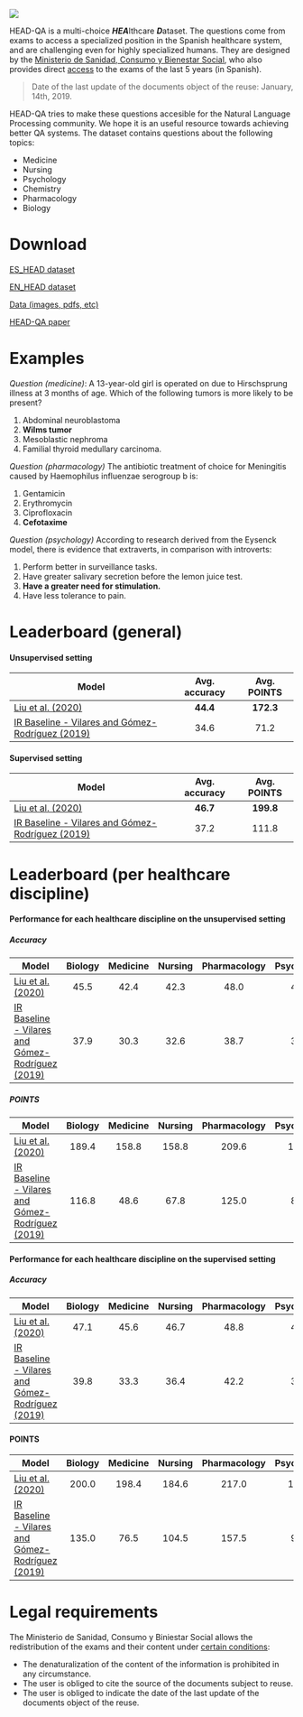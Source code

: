 

![](https://cdn.pixabay.com/photo/2016/11/09/16/24/virus-1812092_960_720.jpg)


HEAD-QA is a multi-choice ***HEA***lthcare ***D***ataset. The questions come from exams to access a specialized position in the Spanish healthcare system, and are challenging even for highly specialized humans. They are designed by the [Ministerio de Sanidad, Consumo y Bienestar Social](https://www.mscbs.gob.es/), who also provides direct [access](https://fse.mscbs.gob.es/fseweb/view/public/datosanteriores/cuadernosExamen/busquedaConvocatoria.xhtml) to the exams of the last 5 years (in Spanish). 

> Date of the last update of the documents object of the reuse: January, 14th, 2019.

HEAD-QA tries to make these questions accesible for the Natural Language Processing community. We hope it is an useful resource towards achieving better QA systems. The dataset contains questions about the following topics:

- Medicine 
- Nursing
- Psychology
- Chemistry
- Pharmacology
- Biology

# Download

[ES_HEAD dataset](https://drive.google.com/open?id=1dUIqVwvoZAtbX_-z5axCoe97XNcFo1No)

[EN_HEAD dataset](https://drive.google.com/open?id=1phryJg4FjCFkn0mSCqIOP2-FscAeKGV0)

[Data (images, pdfs, etc)](https://drive.google.com/open?id=1a_95N5zQQoUCq8IBNVZgziHbeM-QxG2t)

[HEAD-QA paper](https://www.aclweb.org/anthology/P19-1092/)

# Examples

*Question (medicine)*: A 13-year-old girl is operated on due to Hirschsprung illness at 3 months of age. Which of the following tumors is more likely to be present? 

1. Abdominal neuroblastoma
2. **Wilms tumor**
3. Mesoblastic nephroma
4. Familial thyroid medullary carcinoma.

*Question (pharmacology)* The antibiotic treatment of choice for Meningitis caused by Haemophilus influenzae serogroup b is:
1. Gentamicin 
2. Erythromycin 
3. Ciprofloxacin 
4. **Cefotaxime**

*Question (psychology)*	According to research derived from the Eysenck model, there is evidence that extraverts, in comparison with introverts:
1. Perform better in surveillance tasks.
2. Have greater salivary secretion before the lemon juice test.
3. **Have a greater need for stimulation.**
4. Have less tolerance to pain.


# Leaderboard (general) 

#### Unsupervised setting

| Model | Avg. accuracy | Avg. POINTS |
|-------|:----------:|:--------:|
| [Liu et al. (2020)](https://arxiv.org/abs/2008.02434) | **44.4** | **172.3**|
| [IR Baseline - Vilares and Gómez-Rodríguez (2019)](https://www.aclweb.org/anthology/P19-1092/) | 34.6 | 71.2 |


#### Supervised setting

| Model | Avg. accuracy | Avg. POINTS |
|-------|:-------------:|:-----------:|
| [Liu et al. (2020)](https://arxiv.org/abs/2008.02434) | **46.7** | **199.8** |
| [IR Baseline - Vilares and Gómez-Rodríguez (2019)](https://www.aclweb.org/anthology/P19-1092/) | 37.2 | 111.8 |


# Leaderboard (per healthcare discipline)

#### Performance for each healthcare discipline on the unsupervised setting

##### Accuracy

| Model | Biology | Medicine | Nursing | Pharmacology | Psychology | Chemistry|
|-------|:-------:|:--------:|:-------:|:------------:|:----------:|:-------:|
| [Liu et al. (2020)](https://arxiv.org/abs/2008.02434) | 45.5 | 42.4 | 42.3 | 48.0 | 44.3 | 44.3 | 
|[IR Baseline - Vilares and Gómez-Rodríguez (2019)](https://www.aclweb.org/anthology/P19-1092/) | 37.9 | 30.3 | 32.6 | 38.7 | 34.7 | 33.7 |


##### POINTS 

| Model | Biology | Medicine | Nursing | Pharmacology | Psychology | Chemistry|
|-------|:-------:|:--------:|:-------:|:------------:|:----------:|:-------:|
| [Liu et al. (2020)](https://arxiv.org/abs/2008.02434) | 189.4 | 158.8 | 158.8 | 209.6 | 160.6  | 173.0 | 
|[IR Baseline - Vilares and Gómez-Rodríguez (2019)](https://www.aclweb.org/anthology/P19-1092/) | 116.8 | 48.6 | 67.8 | 125.0 | 87.6 | 79.6 |


#### Performance for each healthcare discipline on the supervised setting

#####  Accuracy


| Model | Biology | Medicine | Nursing | Pharmacology | Psychology | Chemistry|
|-------|:-------:|:--------:|:-------:|:------------:|:----------:|:-------:|
| [Liu et al. (2020)](https://arxiv.org/abs/2008.02434) | 47.1 | 45.6 | 46.7 | 48.8 | 46.7 | 45.5 
| [IR Baseline - Vilares and Gómez-Rodríguez (2019)](https://www.aclweb.org/anthology/P19-1092/) | 39.8 | 33.3 | 36.4 | 42.2 | 35.7 | 36.0 |


#### POINTS 

| Model | Biology | Medicine | Nursing | Pharmacology | Psychology | Chemistry|
|-------|:-------:|:--------:|:-------:|:------------:|:----------:|:-------:|
| [Liu et al. (2020)](https://arxiv.org/abs/2008.02434) | 200.0 | 198.4 | 184.6 | 217.0 | 197.2 | 186.8 | 
|[IR Baseline - Vilares and Gómez-Rodríguez (2019)](https://www.aclweb.org/anthology/P19-1092/) | 135.0 | 76.5 | 104.5 | 157.5 | 96.5 | 101.0 |



# Legal requirements

The Ministerio de Sanidad, Consumo y Biniestar Social allows the redistribution of the exams and their content under [certain conditions](https://www.mscbs.gob.es/avisoLegal/home.htm): 

- The denaturalization of the content of the information is prohibited in any circumstance.
- The user is obliged to cite the source of the documents subject to reuse.
- The user is obliged to indicate the date of the last update of the documents object of the reuse.
